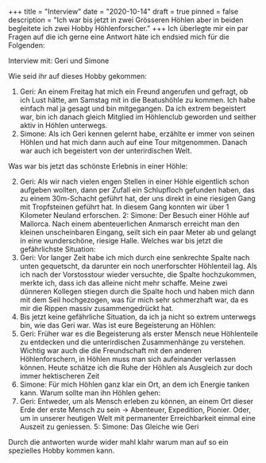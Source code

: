 +++
title = "Interview"
date = "2020-10-14"
draft = true
pinned = false
description = "Ich war bis jetzt in zwei Grösseren Höhlen aber in beiden begleitete ich zwei Hobby Höhlenforscher."
+++
Ich überlegte mir ein par Fragen auf die ich gerne eine Antwort häte ich endsied mich für die Folgenden:

Interview mit: Geri und Simone

Wie seid ihr auf dieses Hobby gekommen:
1. Geri: An einem Freitag hat mich ein Freund angerufen und gefragt, ob ich Lust hätte, am Samstag mit in die Beatushöhle zu kommen. Ich habe einfach mal ja gesagt und bin mitgegangen. Da ich extrem begeistert war, bin ich danach gleich Mitglied im Höhlenclub geworden und seither aktiv in Höhlen unterwegs.
1. Simone: Als ich Geri kennen gelernt habe, erzählte er immer von seinen Höhlen und hat mich dann auch auf eine Tour mitgenommen. Danach war auch ich begeistert von der unterirdischen Welt.

Was war bis jetzt das schönste Erlebnis in einer Höhle:

2. Geri: Als wir nach vielen engen Stellen in einer Höhle eigentlich schon aufgeben wollten, dann per Zufall ein Schlupfloch gefunden haben, das zu einem 30m-Schacht geführt hat, der uns direkt in eine riesigen Gang mit Tropfsteinen geführt hat. In diesem Gang konnten wir über 1 Kilometer Neuland erforschen.
2: Simone: Der Besuch einer Höhle auf Mallorca. Nach einem abenteuerlichen Anmarsch erreicht man den kleinen unscheinbaren Eingang, seilt sich ein paar Meter ab und gelangt in eine wunderschöne, riesige Halle.
Welches war bis jetzt die gefährlichste Situation:
3. Geri: Vor langer Zeit habe ich mich durch eine senkrechte Spalte nach unten gequetscht, da darunter ein noch unerforschter Höhlenteil lag. Als ich nach der Vorstosstour wieder versuchte, die Spalte hochzukommen, merkte ich, dass ich das alleine nicht mehr schaffe. Meine zwei dünneren Kollegen stiegen durch die Spalte hoch und haben mich dann mit dem Seil hochgezogen, was für mich sehr schmerzhaft war, da es mir die Rippen massiv zusammengedrückt hat.
3. Bis jetzt keine gefährliche Situation, da ich ja nicht so extrem unterwegs bin, wie das Geri war.
Was ist eure Begeisterung an Höhlen: 
4. Geri: Früher war es die Begeisterung als erster Mensch neue Höhlenteile zu entdecken und die unterirdischen Zusammenhänge zu verstehen. Wichtig war auch die die Freundschaft mit den anderen Höhlenforschern, in Höhlen muss man sich aufeinander verlassen können. Heute schätze ich die Ruhe der Höhlen als Ausgleich zur doch immer hektischeren Zeit
4. Simone: Für mich Höhlen ganz klar ein Ort, an dem ich Energie tanken kann.
Warum sollte man ihn Höhlen gehen:
5. Geri: Entweder, um als Mensch erleben zu können, an einem Ort dieser Erde der erste Mensch zu sein -> Abenteuer, Expedition, Pionier. Oder, um in unserer heutigen Welt mit permanenter Erreichbarkeit einmal eine Auszeit zu geniessen.
5: Simone: Das Gleiche wie Geri

Durch die antworten wurde wider mahl klahr warum man auf so ein spezielles Hobby kommen kann.